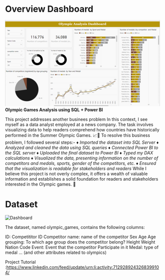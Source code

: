 # Overview Dashboard
![Dashboard](dash.png)
**Olympic Games Analysis using SQL + Power BI**

This project addresses another businees problem In this context, I see myself as a data analyst employed at a news company. The task involves visualizing data to help readers comprehend how countries have historically performed in the Summer Olympic Games. 📈🥇
To resolve this business problem, I followed several steps:-
♦️ *Imported the dataset into SQL Server*
♦️ *Analyzed and cleaned the data using SQL queries*
♦️ *Connected Power BI to the SQL server*
♦️ *Uploaded the final dataset to Power BI*
♦️ *Typed my DAX calculations*
♦️ *Visualized the data, presenting information on the number of competitors and medals, sports, gender of the competitors, etc.*
♦️ *Ensured that the visualization is readable for stakeholders and readers*
While I believe this project is not overly complex, it offers a wealth of valuable information and establishes a solid foundation for readers and stakeholders interested in the Olympic games. 🙌

# Dataset

![Dashboard](datasetpng)

The dataset, named olympic_games, contains the following columns:

ID: Competititor ID
Competitor name: name of the competitor
Sex
Age
Age grouping: To which age group does the competitor belong? 
Height
Weight
Nation Code
Event: Event that the competitor Participate in it
Medal: type of medal 
... (and other attributes related to olympics)


Project Tutorial :https://www.linkedin.com/feed/update/urn:li:activity:7129289243268399104/
